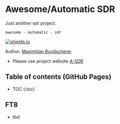 # Awesome/Automatic SDR

Just another sdr project.

``awesome - automatic - sdr``

[![shields.io](https://img.shields.io/badge/license-Apache2-blue.svg)](http://www.apache.org/licenses/LICENSE-2.0.txt)

Author: [Maximilian Bundscherer](https://bundscherer-online.de)

- Please use project website [A-SDR](https://maxbundscherer.github.io/a-sdr/)

## Table of contents (GitHub Pages)

* TOC
{:toc}

## FT8

- tbd